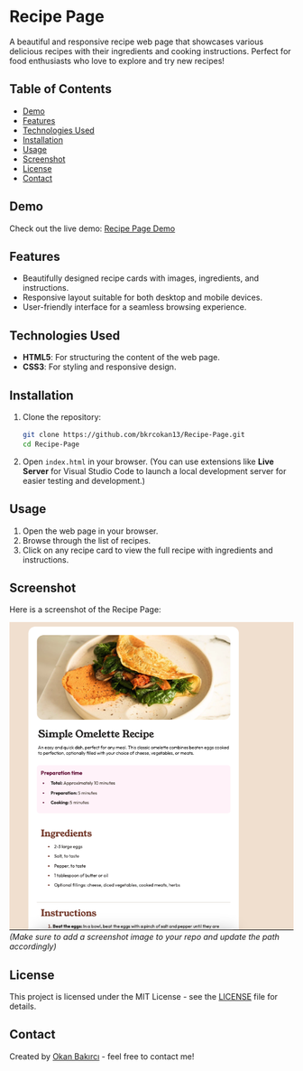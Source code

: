 # Recipe Page

A beautiful and responsive recipe web page that showcases various delicious recipes with their ingredients and cooking instructions. Perfect for food enthusiasts who love to explore and try new recipes!

## Table of Contents
- [Demo](#demo)
- [Features](#features)
- [Technologies Used](#technologies-used)
- [Installation](#installation)
- [Usage](#usage)
- [Screenshot](#screenshot)
- [License](#license)
- [Contact](#contact)

## Demo

Check out the live demo: [Recipe Page Demo](https://gorgeous-seahorse-aefe1e.netlify.app/) 

## Features

- Beautifully designed recipe cards with images, ingredients, and instructions.
- Responsive layout suitable for both desktop and mobile devices.
- User-friendly interface for a seamless browsing experience.

## Technologies Used

- **HTML5**: For structuring the content of the web page.
- **CSS3**: For styling and responsive design.

## Installation

1. Clone the repository:

    ```bash
    git clone https://github.com/bkrcokan13/Recipe-Page.git
    cd Recipe-Page
    ```

2. Open `index.html` in your browser. (You can use extensions like **Live Server** for Visual Studio Code to launch a local development server for easier testing and development.)

## Usage

1. Open the web page in your browser.
2. Browse through the list of recipes.
3. Click on any recipe card to view the full recipe with ingredients and instructions.

## Screenshot

Here is a screenshot of the Recipe Page:

![Recipe Page Screenshot](screenshot.png) *(Make sure to add a screenshot image to your repo and update the path accordingly)*

## License

This project is licensed under the MIT License - see the [LICENSE](LICENSE) file for details.

## Contact

Created by [Okan Bakırcı](https://github.com/bkrcokan13) - feel free to contact me!

